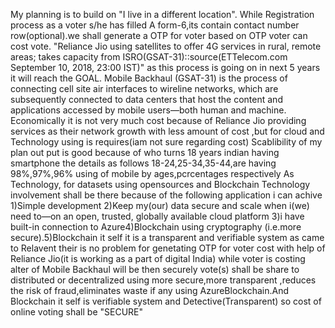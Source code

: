 My planning is to build on "I live in a different location".
While Registration process as a voter s/he has filled A form-6,its contain contact number row(optional).we shall generate a OTP for voter based on OTP voter can cost vote.
"Reliance Jio using satellites to offer 4G services in rural, remote areas; takes capacity from ISRO(GSAT-31)::source(ETTelecom.com September 10, 2018, 23:00 IST)" as this process is going on in next 5  years it will reach the GOAL.
Mobile Backhaul (GSAT-31) is the process of connecting cell site air interfaces to wireline networks, which are subsequently connected to data centers that host the content and applications accessed by mobile users—both human and machine.
Economically it is not very much cost because of Reliance Jio providing services as their network growth with less amount of cost ,but for cloud and Technology using is requires(iam not sure regarding cost)
Scablibility of my plan out put is good because of who turns 18 years indian having smartphone the details as follows 18-24,25-34,35-44,are having 98%,97%,96% using of mobile by ages,pcrcentages respectively
As Technology, for datasets using opensources and  Blockchain Technology involvement shall be there because of the following application i can achive 1)Simple development 2)Keep my(our) data secure and scale when i(we) need to—on an open, trusted, globally available cloud platform 3)i have built-in connection to Azure4)Blockchain using cryptography (i.e.more secure).5)Blockchain it self it is a transparent and verifiable system 
as came to  Relavent their is no problem for genetating OTP for voter cost with help of Reliance Jio(it is working as  a part of digital India) while voter is costing alter of Mobile Backhaul will be then securely vote(s) shall be share to distributed or decentralized using more secure,more transparent ,reduces the risk of fraud,eliminates waste if any using AzureBlockchain.And Blockchain it self is verifiable system and Detective(Transparent) so cost of online voting shall be "SECURE"      
